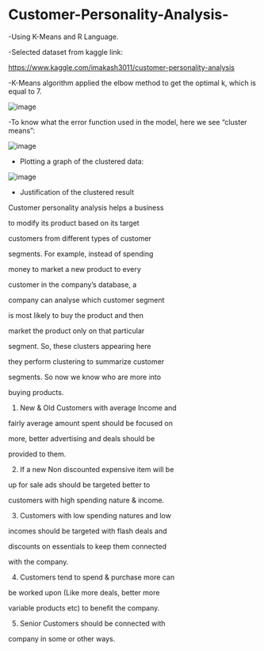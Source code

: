 # Customer-Personality-Analysis-

-Using K-Means and R Language.

-Selected dataset from kaggle link:

https://www.kaggle.com/imakash3011/customer-personality-analysis

-K-Means algorithm applied the elbow method to get the optimal k, which is equal to 7.

![image](https://user-images.githubusercontent.com/112272836/214925379-dec1d611-349e-4eab-b6cf-67953a7ef2f3.png)

-To know what the error function used in the model, here we see “cluster means”:

![image](https://user-images.githubusercontent.com/112272836/214925521-b9759d0c-f077-43b5-8e03-e7e889c1475d.png)

- Plotting a graph of the clustered data:

![image](https://user-images.githubusercontent.com/112272836/214925663-735551b2-62d7-4ddf-b3ea-c99037cec859.png)

- Justification of the clustered result

Customer personality analysis helps a business 

to modify its product based on its target 

customers from different types of customer 

segments. For example, instead of spending 

money to market a new product to every 

customer in the company’s database, a 

company can analyse which customer segment 

is most likely to buy the product and then 

market the product only on that particular 

segment. So, these clusters appearing here 

they perform clustering to summarize customer 

segments. So now we know who are more into 

buying products.

1. New & Old Customers with average Income and 

fairly average amount spent should be focused on 

more, better advertising and deals should be 

provided to them.

2. If a new Non discounted expensive item will be 

up for sale ads should be targeted better to 

customers with high spending nature & income.

3. Customers with low spending natures and low 

incomes should be targeted with flash deals and 

discounts on essentials to keep them connected 

with the company.

4. Customers tend to spend & purchase more can 

be worked upon (Like more deals, better more 

variable products etc) to benefit the company.

5. Senior Customers should be connected with 

company in some or other ways.
